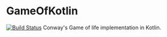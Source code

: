 # GameOfKotlin

[![Build Status](https://travis-ci.org/maroselo/GameOfKotlin.svg?branch=develop)](https://travis-ci.org/maroselo/GameOfKotlin)
Conway's Game of life implementation in Kotlin.
